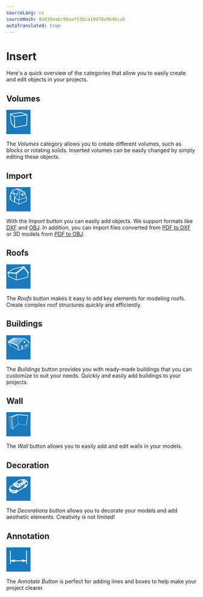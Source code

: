 ```yaml
---
sourceLang: cs
sourceHash: 8a0304abc98aaf53bca19d70e9b46ca5
autoTranslated: true
---
```


# Insert
Here's a quick overview of the categories that allow you to easily create and edit objects in your projects.

## Volumes
![Volumes button](img/addVolumeButton.png)

The *Volumes* category allows you to create different volumes, such as blocks or rotating solids. Inserted volumes can be easily changed by simply editing these objects.

## Import
![Import button](img/addImportButton.png)

With the *Import* button you can easily add objects. We support formats like [DXF](../getting-started-roofs/importDxf.md) and [OBJ](../getting-started-roofs/importObj.md). In addition, you can import files converted from [PDF to DXF](../getting-started-roofs/convertPdfToDxf.md) or 3D models from [PDF to OBJ](../getting-started-roofs/convert3dPdfToObj.md).

## Roofs
![Roof button](img/addRoofButton.png)

The *Roofs* button makes it easy to add key elements for modeling roofs. Create complex roof structures quickly and efficiently.

## Buildings
![Buildings button](img/addBuildingsButton.png)

The *Buildings* button provides you with ready-made buildings that you can customize to suit your needs. Quickly and easily add buildings to your projects.

## Wall
![Wall button](img/addWallButton.png)

The *Wall* button allows you to easily add and edit walls in your models.

## Decoration
![Decorations button](img/addDecorationsButton.png)

The *Decorations button* allows you to decorate your models and add aesthetic elements. Creativity is not limited!

## Annotation
![Annotate button](img/addAnotateButton.png)

The *Annotate Button* is perfect for adding lines and boxes to help make your project clearer.


